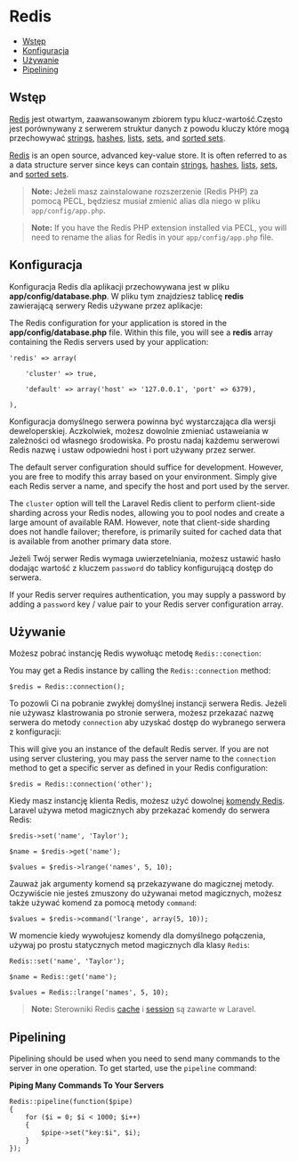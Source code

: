 # Redis

- [Wstęp](#introduction)
- [Konfiguracja](#configuration)
- [Używanie](#usage)
- [Pipelining](#pipelining)

<a name="introduction"></a>
## Wstęp

[Redis](http://redis.io) jest otwartym, zaawansowanym zbiorem typu klucz-wartość.Często jest porównywany z serwerem struktur danych z powodu kluczy które mogą przechowywać [strings](http://redis.io/topics/data-types#strings), [hashes](http://redis.io/topics/data-types#hashes), [lists](http://redis.io/topics/data-types#lists), [sets](http://redis.io/topics/data-types#sets), and [sorted sets](http://redis.io/topics/data-types#sorted-sets).

[Redis](http://redis.io) is an open source, advanced key-value store. It is often referred to as a data structure server since keys can contain [strings](http://redis.io/topics/data-types#strings), [hashes](http://redis.io/topics/data-types#hashes), [lists](http://redis.io/topics/data-types#lists), [sets](http://redis.io/topics/data-types#sets), and [sorted sets](http://redis.io/topics/data-types#sorted-sets).

> **Note:** Jeżeli masz zainstalowane rozszerzenie (Redis PHP) za pomocą PECL, będziesz musiał zmienić alias dla niego w pliku `app/config/app.php`.

> **Note:** If you have the Redis PHP extension installed via PECL, you will need to rename the alias for Redis in your `app/config/app.php` file.

<a name="configuration"></a>
## Konfiguracja

Konfiguracja Redis dla aplikacji przechowywana jest w pliku **app/config/database.php**. W pliku tym znajdziesz tablicę **redis** zawierającą serwery Redis używane przez aplikacje:

The Redis configuration for your application is stored in the **app/config/database.php** file. Within this file, you will see a **redis** array containing the Redis servers used by your application:

	'redis' => array(

		'cluster' => true,

		'default' => array('host' => '127.0.0.1', 'port' => 6379),

	),

Konfiguracja domyślnego serwera powinna być wystarczająca dla wersji deweloperskiej. Aczkolwiek, możesz dowolnie zmieniać ustaweiania w zależności od własnego środowiska. Po prostu nadaj każdemu serwerowi Redis nazwę i ustaw odpowiedni host i port używany przez serwer.

The default server configuration should suffice for development. However, you are free to modify this array based on your environment. Simply give each Redis server a name, and specify the host and port used by the server.

The `cluster` option will tell the Laravel Redis client to perform client-side sharding across your Redis nodes, allowing you to pool nodes and create a large amount of available RAM. However, note that client-side sharding does not handle failover; therefore, is primarily suited for cached data that is available from another primary data store.

Jeżeli Twój serwer Redis wymaga uwierzetelniania, możesz ustawić hasło dodając wartość z kluczem `password` do tablicy konfigurującą dostęp do serwera.

If your Redis server requires authentication, you may supply a password by adding a `password` key / value pair to your Redis server configuration array.

<a name="usage"></a>
## Używanie

Możesz pobrać instancję Redis wywołuąc metodę `Redis::conection`:

You may get a Redis instance by calling the `Redis::connection` method:

	$redis = Redis::connection();

To pozowli Ci na pobranie zwykłej domyślnej instancji serwera Redis. Jeżeli nie używasz klastrowania po stronie serwera, możesz przekazać nazwę serwera do metody `connection` aby uzyskać dostęp do wybranego serwera z konfiguracji:

This will give you an instance of the default Redis server. If you are not using server clustering, you may pass the server name to the `connection` method to get a specific server as defined in your Redis configuration:

	$redis = Redis::connection('other');

Kiedy masz instancję klienta Redis, możesz użyć dowolnej [komendy Redis](http://redis.io/commands). Laravel używa metod magicznych aby przekazać komendy do serwera Redis:

	$redis->set('name', 'Taylor');

	$name = $redis->get('name');

	$values = $redis->lrange('names', 5, 10);

Zauważ jak argumenty komend są przekazywane do magicznej metody. Oczywiście nie jesteś zmuszony do używanai metod magicznych, możesz także używać komend za pomocą metody `command`:

	$values = $redis->command('lrange', array(5, 10));

W momencie kiedy wywołujesz komendy dla domyślnego połączenia, używaj po prostu statycznych metod magicznych dla klasy `Redis`:

	Redis::set('name', 'Taylor');

	$name = Redis::get('name');

	$values = Redis::lrange('names', 5, 10);

> **Note:** Sterowniki Redis [cache](/cache) i [session](/session) są zawarte w Laravel.

<a name="pipelining"></a>
## Pipelining

Pipelining should be used when you need to send many commands to the server in one operation. To get started, use the `pipeline` command:

**Piping Many Commands To Your Servers**

	Redis::pipeline(function($pipe)
	{
		for ($i = 0; $i < 1000; $i++)
		{
			$pipe->set("key:$i", $i);
		}
	});
